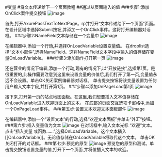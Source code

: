 #变量
#将文本传递给下一个页面教程
##通过从页面输入的值
###步骤1:添加OnClick案件提交按钮
![image](https://raw.githubusercontent.com/jikexueyuanwiki/axure/master/images/advanced-variables-pass-text-next-page-tutorial1.png)

首先,打开AxurePassTextToNextPage。rp并打开“文本传递给下一个页面”页面。
在设计区域中选择Submit按钮,并添加一个OnClick事件。这将打开编辑器对话框。
###步骤2:NameField文本存储在一个变量中
![image](https://raw.githubusercontent.com/jikexueyuanwiki/axure/master/images/advanced-variables-pass-text-next-page-tutorial2.png)

在编辑器中,添加一个行动,并选择OnLoadVariable设置变量值。
在droplist选择“文本小部件”,选择NameField。这将NameField文本字段中输入的值存储在变量OnLoadVariable。
###步骤3:添加动作打开第一页
![image](https://raw.githubusercontent.com/jikexueyuanwiki/axure/master/images/advanced-variables-pass-text-next-page-tutorial3.png)

还在营业的情况下编辑,添加一个行动,现有的情况下,以“开放链接”,选择第1页。是很重要的,此操作需要注意到这里来设置变量的价值后,我们打开了第一页,变量值永远不会设置。单击OK关闭案例编辑器对话框。
单击提交按钮将该变量设置为任何用户输入文本字段,并打开第1页。
###步骤4:添加OnPageLoad第1页
![image](https://raw.githubusercontent.com/jikexueyuanwiki/axure/master/images/advanced-variables-pass-text-next-page-tutorial4.png)

接下来,打开第一页的站点地图面板。在这里,我们想要插入文本值存储在OnLoadVariable进入欢迎页面上的文本。
在底部的页面交互选项卡窗格中,添加一个OnPageLoad事件。
###第五步:设置文本欢迎文本面板部件
![image](https://raw.githubusercontent.com/jikexueyuanwiki/axure/master/images/advanced-variables-pass-text-next-page-tutorial5.png)

在编辑器中,添加一个“设置文本”的行动,选择“欢迎文本面板”并单击“外汇”按钮。
###第六步:插入变量值为文本
![image](https://raw.githubusercontent.com/jikexueyuanwiki/axure/master/images/advanced-variables-pass-text-next-page-tutorial6.png)
在对话框中,输入文本光标
“欢迎”文本。点击“插入变量
或函数……”,选择OnLoadVariable。这个文本插入[[OnLoadVariable]]。无论值存储在OnLoadVariable将取代这个文本。
单击OK关闭打开的对话框。
###第七步:预览的原型
![image](https://raw.githubusercontent.com/jikexueyuanwiki/axure/master/images/advanced-variables-pass-text-next-page-tutorial7.png)
预览您的原型和测试。单击提交按钮设置变量的值,打开下一个页面,并将值插入文本的欢迎。